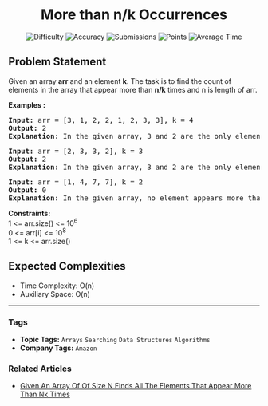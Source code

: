 <h1 align="center">More than n/k Occurrences</h1>

<p align="center">
  <img alt="Difficulty" title="Difficulty" src="https://custom-icon-badges.demolab.com/badge/Difficulty: Easy-1F222E?style=for-the-badge&logoColor=white&logo=fire"/>
  <img alt="Accuracy" title="Accuracy" src="https://custom-icon-badges.demolab.com/badge/Accuracy: 58.35%25-1F222E?style=for-the-badge&logoColor=white&logo=target"/>
  <img alt="Submissions" title="Submissions" src="https://custom-icon-badges.demolab.com/badge/Submissions: 124K+-1F222E?style=for-the-badge&logoColor=white&logo=repo"/>
  <img alt="Points" title="Points" src="https://custom-icon-badges.demolab.com/badge/Points: 2-1F222E?style=for-the-badge&logoColor=white&logo=award"/>
  <img alt="Average Time" title="Average Time" src="https://custom-icon-badges.demolab.com/badge/Average%20Time: 45m-1F222E?style=for-the-badge&logoColor=white&logo=clock"/>
</p>

## Problem Statement

Given an array <b>arr</b> and an element <b>k</b>. The task is to find the count of elements in the array that appear more than <b>n/k</b> times and n is length of arr.

<b>Examples :</b>

<pre><b>Input: </b>arr = [3, 1, 2, 2, 1, 2, 3, 3], k = 4
<b>Output: </b>2<b>
Explanation: </b>In the given array, 3 and 2 are the only elements that appears more than n/k times.
</pre>

<pre><b>Input: </b>arr = [2, 3, 3, 2], k = 3
<b>Output: </b>2<b>
Explanation: </b>In the given array, 3 and 2 are the only elements that appears more than n/k times. So the count of elements are 2.<br></pre>

<pre><b>Input: </b>arr = [1, 4, 7, 7], k = 2
<b>Output: </b>0<b>
Explanation: </b>In the given array, no element appears more than n/k times.</pre>

<b>Constraints:</b><br>1 <= arr.size() <= 10<sup>6</sup><br>0 <= arr[i] <= 10<sup>8</sup><br>1 <= k <= arr.size()

## Expected Complexities
- Time Complexity: O(n)
- Auxiliary Space: O(n)

<hr>

### Tags
- **Topic Tags:** `Arrays` `Searching` `Data Structures` `Algorithms`
- **Company Tags:** `Amazon`

### Related Articles
- [Given An Array Of Of Size N Finds All The Elements That Appear More Than Nk Times](https://www.geeksforgeeks.org/given-an-array-of-of-size-n-finds-all-the-elements-that-appear-more-than-nk-times/)
